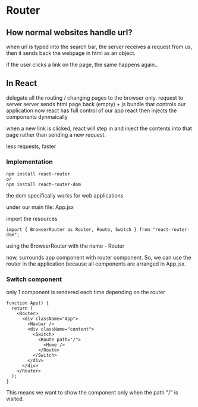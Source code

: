 # Router

## How normal websites handle url?

when url is typed into the search bar, the server receives a request from us, then it sends back the webpage in html as an object.

if the user clicks a link on the page, the same happens again..

## In React

delegate all the routing / changing pages to the browser only.
request to server
server sends html page back (empty) + js bundle that controls our application
now react has full control of our app
react then injects the components dynmaically

when a new link is clicked,
react will step in and inject the contents into that page rather than sending a new request.

less requests, faster

### Implementation

```
npm install react-router
or
npm install react-router-dom
```

the dom specifically works for web applications

under our main file: App.jsx

import the resources

```
import { BrowserRouter as Router, Route, Switch } from "react-router-dom";
```

using the BrowserRouter with the name - Router

now, surrounds app component with router component. So, we can use the router in the application because all components are arranged in App.jsx.

### Switch component

only 1 component is rendered each time depending on the router

```
function App() {
  return (
    <Router>
      <div className="App">
        <Navbar />
        <div className="content">
          <Switch>
            <Route path="/">
              <Home />
            </Route>
          </Switch>
        </div>
      </div>
    </Router>
  );
}
```

This means we want to show the <Home/> component only when the path "/" is visited.
